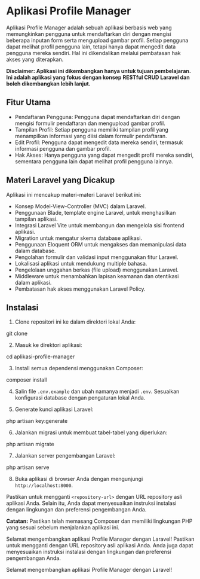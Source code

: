 # Aplikasi Profile Manager

Aplikasi Profile Manager adalah sebuah aplikasi berbasis web yang memungkinkan pengguna untuk mendaftarkan diri dengan mengisi beberapa inputan form serta mengupload gambar profil. Setiap pengguna dapat melihat profil pengguna lain, tetapi hanya dapat mengedit data pengguna mereka sendiri. Hal ini dikendalikan melalui pembatasan hak akses yang diterapkan.

**Disclaimer: Aplikasi ini dikembangkan hanya untuk tujuan pembelajaran. Ini adalah aplikasi yang fokus dengan konsep RESTful CRUD Laravel dan boleh dikembangkan lebih lanjut.**

## Fitur Utama

- Pendaftaran Pengguna: Pengguna dapat mendaftarkan diri dengan mengisi formulir pendaftaran dan mengupload gambar profil.
- Tampilan Profil: Setiap pengguna memiliki tampilan profil yang menampilkan informasi yang diisi dalam formulir pendaftaran.
- Edit Profil: Pengguna dapat mengedit data mereka sendiri, termasuk informasi pengguna dan gambar profil.
- Hak Akses: Hanya pengguna yang dapat mengedit profil mereka sendiri, sementara pengguna lain dapat melihat profil pengguna lainnya.

## Materi Laravel yang Dicakup

Aplikasi ini mencakup materi-materi Laravel berikut ini:

- Konsep Model-View-Controller (MVC) dalam Laravel.
- Penggunaan Blade, template engine Laravel, untuk menghasilkan tampilan aplikasi.
- Integrasi Laravel Vite untuk membangun dan mengelola sisi frontend aplikasi.
- Migration untuk mengatur skema database aplikasi.
- Penggunaan Eloquent ORM untuk mengakses dan memanipulasi data dalam database.
- Pengolahan formulir dan validasi input menggunakan fitur Laravel.
- Lokalisasi aplikasi untuk mendukung multiple bahasa.
- Pengelolaan unggahan berkas (file upload) menggunakan Laravel.
- Middleware untuk menambahkan lapisan keamanan dan otentikasi dalam aplikasi.
- Pembatasan hak akses menggunakan Laravel Policy.

## Instalasi

1. Clone repositori ini ke dalam direktori lokal Anda:

git clone <repository-url>


2. Masuk ke direktori aplikasi:

cd aplikasi-profile-manager


3. Install semua dependensi menggunakan Composer:

composer install


4. Salin file `.env.example` dan ubah namanya menjadi `.env`. Sesuaikan konfigurasi database dengan pengaturan lokal Anda.

5. Generate kunci aplikasi Laravel:

php artisan key:generate


6. Jalankan migrasi untuk membuat tabel-tabel yang diperlukan:

php artisan migrate


7. Jalankan server pengembangan Laravel:

php artisan serve


8. Buka aplikasi di browser Anda dengan mengunjungi `http://localhost:8000`.

Pastikan untuk mengganti `<repository-url>` dengan URL repository asli aplikasi Anda. Selain itu, Anda dapat menyesuaikan instruksi instalasi dengan lingkungan dan preferensi pengembangan Anda.

**Catatan:** Pastikan telah memasang Composer dan memiliki lingkungan PHP yang sesuai sebelum menjalankan aplikasi ini.

Selamat mengembangkan aplikasi Profile Manager dengan Laravel!
Pastikan untuk mengganti <repository-url> dengan URL repository asli aplikasi Anda. Anda juga dapat menyesuaikan instruksi instalasi dengan lingkungan dan preferensi pengembangan Anda.

Selamat mengembangkan aplikasi Profile Manager dengan Laravel!
